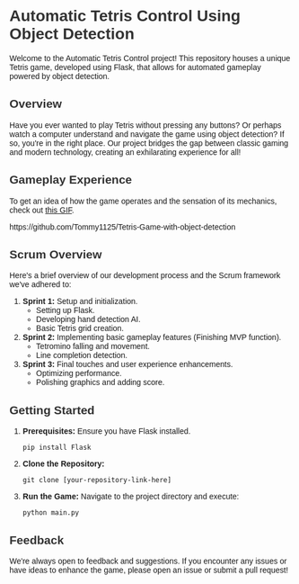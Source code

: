 
<!DOCTYPE html>
<html lang="en">
<head>
    <meta charset="UTF-8">
    <meta http-equiv="X-UA-Compatible" content="IE=edge">
    <meta name="viewport" content="width=device-width, initial-scale=1.0">
    <title>Automatic Tetris Control Using Object Detection</title>
    <style>
        body {
            font-family: Arial, sans-serif;
            padding: 20px;
        }
        h1, h2, h3 {
            color: #333;
        }
    </style>
</head>
<body>

<h1>Automatic Tetris Control Using Object Detection</h1>

<p>Welcome to the Automatic Tetris Control project! This repository houses a unique Tetris game, developed using Flask, that allows for automated gameplay powered by object detection.</p>

<h2>Overview</h2>
<p>Have you ever wanted to play Tetris without pressing any buttons? Or perhaps watch a computer understand and navigate the game using object detection? If so, you're in the right place. Our project bridges the gap between classic gaming and modern technology, creating an exhilarating experience for all!</p>

<h2>Gameplay Experience</h2>
<p>To get an idea of how the game operates and the sensation of its mechanics, check out <a href="Link-to-the-GIF-here">this GIF</a>.</p>
https://github.com/Tommy1125/Tetris-Game-with-object-detection

<h2>Scrum Overview</h2>
<p>Here's a brief overview of our development process and the Scrum framework we've adhered to:</p>
<ol>
    <li><strong>Sprint 1:</strong> Setup and initialization.
        <ul>
            <li>Setting up Flask.</li>
            <li>Developing hand detection AI.</li>
            <li>Basic Tetris grid creation.</li>
        </ul>
    </li>
    <li><strong>Sprint 2:</strong> Implementing basic gameplay features (Finishing MVP function).
        <ul>
            <li>Tetromino falling and movement.</li>
            <li>Line completion detection.</li>
        </ul>
    </li>
    <li><strong>Sprint 3:</strong> Final touches and user experience enhancements.
        <ul>
            <li>Optimizing performance.</li>
            <li>Polishing graphics and adding score.</li>
        </ul>
    </li>
</ol>

<h2>Getting Started</h2>
<ol>
    <li><strong>Prerequisites:</strong> Ensure you have Flask installed.
        <pre><code>pip install Flask</code></pre>
    </li>
    <li><strong>Clone the Repository:</strong> 
        <pre><code>git clone [your-repository-link-here]</code></pre>
    </li>
    <li><strong>Run the Game:</strong> Navigate to the project directory and execute:
        <pre><code>python main.py</code></pre>
    </li>
</ol>

<h2>Feedback</h2>
<p>We're always open to feedback and suggestions. If you encounter any issues or have ideas to enhance the game, please open an issue or submit a pull request!</p>

</body>
</html>

